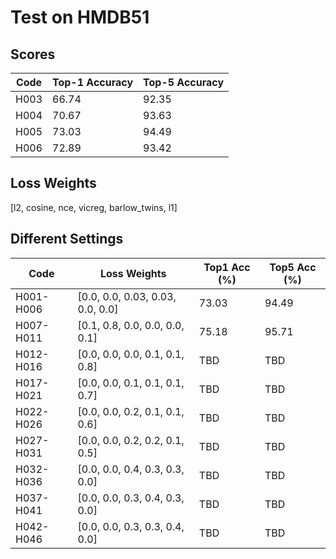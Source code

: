 # Test on HMDB51

## Scores

| Code | Top-1 Accuracy | Top-5 Accuracy |
|------|---|---|
| H003 | 66.74 | 92.35 |
| H004 | 70.67 | 93.63 |
| H005 | 73.03 | 94.49 |
| H006 | 72.89 | 93.42 |

## Loss Weights

[l2, cosine, nce, vicreg, barlow_twins, l1]

## Different Settings

| Code | Loss Weights | Top1 Acc (%) | Top5 Acc (%) |
|------|--------------|--------------|--------------|
| H001-H006 | [0.0, 0.0, 0.03, 0.03, 0.0, 0.0] | 73.03 | 94.49 |
| H007-H011 | [0.1, 0.8, 0.0, 0.0, 0.0, 0.1] | 75.18 | 95.71 |
| H012-H016 | [0.0, 0.0, 0.0, 0.1, 0.1, 0.8] | TBD | TBD |
| H017-H021 | [0.0, 0.0, 0.1, 0.1, 0.1, 0.7] | TBD | TBD |
| H022-H026 | [0.0, 0.0, 0.2, 0.1, 0.1, 0.6] | TBD | TBD |
| H027-H031 | [0.0, 0.0, 0.2, 0.2, 0.1, 0.5] | TBD | TBD |
| H032-H036 | [0.0, 0.0, 0.4, 0.3, 0.3, 0.0] | TBD | TBD |
| H037-H041 | [0.0, 0.0, 0.3, 0.4, 0.3, 0.0] | TBD | TBD |
| H042-H046 | [0.0, 0.0, 0.3, 0.3, 0.4, 0.0] | TBD | TBD |